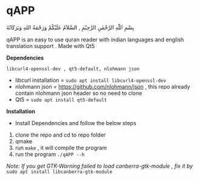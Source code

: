 # qAPP

بِسْمِ ٱللّٰهِ الرَّحْمٰنِ الرَّحِيْمِ ,
السَّلاَمُ عَلَيْكُمْ وَرَحْمَةُ اللهِ وَبَرَكَاتُهُ

qAPP is an easy to use quran reader with indian languages and english translation support . Made with Qt5

**Dependencies**

`libcurl4-openssl-dev , qt5-default, nlohmann json`
* libcurl installation = `sudo apt install libcurl4-openssl-dev`
* nlohmann json = https://github.com/nlohmann/json , this repo already contain nlohmann json header so no need to clone
* Qt5 = `sudo apt install qt5-default`

**Installation**

*  Install Dependencies and follow the below steps
1. clone the repo and cd to repo folder
2. qmake
3. run `make` , it will compile the program
4. run the program `./qAPP --h`

*Note: If you get GTK-Warning failed to load canberra-gtk-module , fix it by*
`sudo apt install libcanberra-gtk-module`
